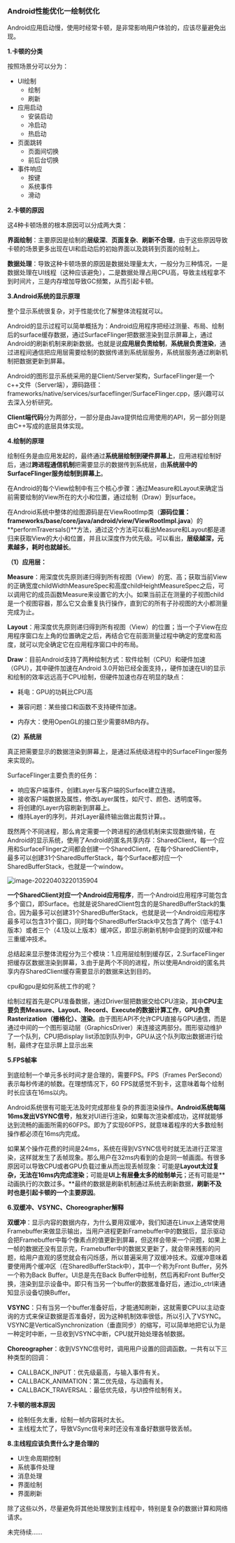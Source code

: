 ### Android性能优化一绘制优化

Android应用启动慢，使用时经常卡顿，是非常影响用户体验的，应该尽量避免出现。



**1.卡顿的分类**

按照场景分可以分为：

* UI绘制
  * 绘制
  * 刷新
* 应用启动
  * 安装启动
  * 冷启动
  * 热启动
* 页面跳转
  * 页面间切换
  * 前后台切换
* 事件响应
  * 按键
  * 系统事件
  * 滑动



**2.卡顿的原因**

这4种卡顿场景的根本原因可以分成两大类：

**界面绘制**：主要原因是绘制的**层级深**、**页面复杂**、**刷新不合理**，由于这些原因导致卡顿的场景更多出现在UI和启动后的初始界面以及跳转到页面的绘制上。

**数据处理**：导致这种卡顿场景的原因是数据处理量太大，一般分为三种情况，一是数据处理在UI线程（这种应该避免），二是数据处理占用CPU高，导致主线程拿不到时间片，三是内存增加导致GC频繁，从而引起卡顿。



**3.Android系统的显示原理**

整个显示系统很复杂，对于性能优化了解整体流程就可以。

Android的显示过程可以简单概括为：Android应用程序把经过测量、布局、绘制后的surface缓存数据，通过SurfaceFlinger把数据渲染到显示屏幕上，通过Android的刷新机制来刷新数据。也就是说**应用层负责绘制**，**系统层负责渲染**，通过进程间通信把应用层需要绘制的数据传递到系统层服务，系统层服务通过刷新机制把数据更新到屏幕。

Android的图形显示系统采用的是Client/Server架构，SurfaceFlinger是一个c++文件（Server端），源码路径：frameworks/native/services/surfaceflinger/SurfaceFlinger.cpp，感兴趣可以去深入分析研究。

**Client端代码**分为两部分，一部分是由Java提供给应用使用的API，另一部分则是由C++写成的底层具体实现。



**4.绘制的原理**

绘制任务是由应用发起的，最终通过**系统层绘制到硬件屏幕上**，应用进程绘制好后，通过**跨进程通信机制**把需要显示的数据传到系统层，由**系统层中的SurfaceFlinger服务绘制到屏幕上**。

在Android的每个View绘制中有三个核心步骤：通过Measure和Layout来确定当前需要绘制的View所在的大小和位置，通过绘制（Draw）到surface。

在Android系统中整体的绘图源码是在ViewRootImp类（**源码位置：frameworks/base/core/java/android/view/ViewRootImpl.java**）的**performTraversals()**方法，通过这个方法可以看出Measure和Layout都是递归来获取View的大小和位置，并且以深度作为优先级。可以看出，**层级越深，元素越多，耗时也就越长**。



**（1）应用层：**

**Measure**：用深度优先原则递归得到所有视图（View）的宽、高；获取当前View的正确宽度childWidthMeasureSpec和高度childHeightMeasureSpec之后，可以调用它的成员函数Measure来设置它的大小。如果当前正在测量的子视图child是一个视图容器，那么它又会重复执行操作，直到它的所有子孙视图的大小都测量完成为止。

**Layout**：用深度优先原则递归得到所有视图（View）的位置；当一个子View在应用程序窗口左上角的位置确定之后，再结合它在前面测量过程中确定的宽度和高度，就可以完全确定它在应用程序窗口中的布局。

**Draw**：目前Android支持了两种绘制方式：软件绘制（CPU）和硬件加速（GPU），其中硬件加速在Android 3.0开始已经全面支持，，硬件加速在UI的显示和绘制的效率远远高于CPU绘制，但硬件加速也存在明显的缺点：

* 耗电：GPU的功耗比CPU高

* 兼容问题：某些接口和函数不支持硬件加速。

* 内存大：使用OpenGL的接口至少需要8MB内存。

  

**（2）系统层**

真正把需要显示的数据渲染到屏幕上，是通过系统级进程中的SurfaceFlinger服务来实现的。

SurfaceFlinger主要负责的任务：

* 响应客户端事件，创建Layer与客户端的Surface建立连接。
* 接收客户端数据及属性，修改Layer属性，如尺寸、颜色、透明度等。
* 将创建的Layer内容刷新到屏幕上。
* 维持Layer的序列，并对Layer最终输出做出裁剪计算。。

既然两个不同进程，那么肯定需要一个跨进程的通信机制来实现数据传输，在Android的显示系统，使用了Android的匿名共享内存：SharedClient，每一个应用和SurfaceFlinger之间都会创建一个SharedClient，在每个SharedClient中，最多可以创建31个SharedBufferStack，每个Surface都对应一个SharedBufferStack，也就是一个window。

![image-20220403220135904](E:\md_workspace\绘制优化\surfaceFlinger工作原理.png)

**一个SharedClient对应一个Android应用程序**，而一个Android应用程序可能包含多个窗口，即Surface。也就是说SharedClient包含的是SharedBufferStack的集合。因为最多可以创建31个SharedBufferStack，也就是说一个Android应用程序最多可以包含31个窗口，同时每个SharedBufferStack中又包含了两个（低于4.1版本）或者三个（4.1及以上版本）缓冲区，即显示刷新机制中会提到的双缓冲和三重缓冲技术。



总结起来显示整体流程分为三个模块：1.应用层绘制到缓存区，2.SurfaceFlinger把缓存区数据渲染到屏幕，3.由于是两个不同的进程，所以使用Android的匿名共享内存SharedClient缓存需要显示的数据来达到目的。



cpu和gpu是如何系统工作的呢？

绘制过程首先是CPU准备数据，通过Driver层把数据交给CPU渲染，其中**CPU主要负责Measure、Layout、Record、Execute的数据计算工作**，**GPU负责Rasterization（栅格化）、渲染**。由于图形API不允许CPU直接与GPU通信，而是通过中间的一个图形驱动层（GraphicsDriver）来连接这两部分。图形驱动维护了一个队列，CPU把display list添加到队列中，GPU从这个队列取出数据进行绘制，最终才在显示屏上显示出来



**5.FPS帧率**

到底绘制一个单元多长时间才是合理的，需要FPS。FPS（Frames PerSecond）表示每秒传递的帧数。在理想情况下，60 FPS就感觉不到卡，这意味着每个绘制时长应该在16ms以内。



Android系统很有可能无法及时完成那些复杂的界面渲染操作。**Android系统每隔16ms发出VSYNC信号**，触发对UI进行渲染，如果每次渲染都成功，这样就能够达到流畅的画面所需的60FPS。即为了实现60FPS，就意味着程序的大多数绘制操作都必须在16ms内完成。



如果某个操作花费的时间是24ms，系统在得到VSYNC信号时就无法进行正常渲染，这样就发生了丢帧现象。那么用户在32ms内看到的会是同一帧画面。有很多原因可以导致CPU或者GPU负载过重从而出现丢帧现象：可能是**Layout太过复杂，无法在16ms内完成渲染**；可能是**UI上有层叠太多的绘制单元**；还有可能是**动画执行的次数过多。**最终的数据是刷新机制通过系统去刷新数据，**刷新不及时也是引起卡顿的一个主要原因**。



**6.双缓冲、VSYNC、Choreographer解释**



**双缓冲**：显示内容的数据内存，为什么要用双缓冲，我们知道在Linux上通常使用Framebuffer来做显示输出，当用户进程更新Framebuffer中的数据后，显示驱动会把Framebuffer中每个像素点的值更新到屏幕，但这样会带来一个问题，如果上一帧的数据还没有显示完，Framebuffer中的数据又更新了，就会带来残影的问题，给用户直观的感觉就会有闪烁感，所以普遍采用了双缓冲技术。双缓冲意味着要使用两个缓冲区（在SharedBufferStack中），其中一个称为Front Buffer，另外一个称为Back Buffer。UI总是先在Back Buffer中绘制，然后再和Front Buffer交换，渲染到显示设备中。即只有当另一个buffer的数据准备好后，通过io_ctrl来通知显示设备切换Buffer。



**VSYNC**：只有当另一个buffer准备好后，才能通知刷新，这就需要CPU以主动查询的方式来保证数据是否准备好，因为这种机制效率很低，所以引入了VSYNC。VSYNC是VerticalSynchronization（垂直同步）的缩写，可以简单地把它认为是一种定时中断，一旦收到VSYNC中断，CPU就开始处理各帧数据。



**Choreographer**：收到VSYNC信号时，调用用户设置的回调函数。一共有以下三种类型的回调：

*  CALLBACK_INPUT：优先级最高，与输入事件有关。
* CALLBACK_ANIMATION：第二优先级，与动画有关。
*  CALLBACK_TRAVERSAL：最低优先级，与UI控件绘制有关。



**7.卡顿的根本原因**

* 绘制任务太重，绘制一帧内容耗时太长。
* 主线程太忙了，导致VSync信号来时还没有准备好数据导致丢帧。



**8.主线程应该负责什么才是合理的**

* UI生命周期控制
* 系统事件处理
* 消息处理
* 界面绘制
* 界面刷新

除了这些以外，尽量避免将其他处理放到主线程中，特别是复杂的数据计算和网络请求。



未完待续……